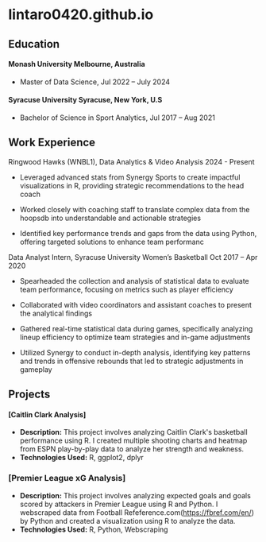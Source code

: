 # lintaro0420.github.io

## Education 
#### Monash University Melbourne, Australia

- Master of Data Science, Jul 2022 – July 2024

#### Syracuse University Syracuse, New York, U.S

- Bachelor of Science in Sport Analytics, Jul 2017 – Aug 2021



## Work Experience 
Ringwood Hawks (WNBL1), Data Analytics & Video Analysis 2024 - Present

- Leveraged advanced stats from Synergy Sports to create impactful visualizations in R, providing strategic recommendations to the head coach

- Worked closely with coaching staff to translate complex data from the hoopsdb into understandable and actionable strategies

- Identified key performance trends and gaps from the data using Python, offering targeted solutions to enhance team performanc

Data Analyst Intern, Syracuse University Women’s Basketball Oct 2017 – Apr 2020

- Spearheaded the collection and analysis of statistical data to evaluate team performance, focusing on metrics such as player efficiency

- Collaborated with video coordinators and assistant coaches to present the analytical findings

- Gathered real-time statistical data during games, specifically analyzing lineup efficiency to optimize team strategies and in-game adjustments

- Utilized Synergy to conduct in-depth analysis, identifying key patterns and trends in offensive rebounds that led to strategic adjustments in gameplay

## Projects 

#### [Caitlin Clark Analysis]
- **Description:** This project involves analyzing Caitlin Clark's basketball performance using R. I created multiple shooting charts and heatmap from ESPN play-by-play data to analyze her strength and weakness. 
- **Technologies Used:** R, ggplot2, dplyr

### [Premier League xG Analysis]
- **Description:** This project involves analyzing expected goals and goals scored by attackers in Premier League using R and Python. I webscraped data from Football Refeference.com(https://fbref.com/en/) by Python and created a visualization using R to analyze the data. 
- **Technologies Used:** R, Python, Webscraping



